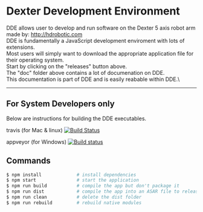 # Dexter Development Environment
DDE allows user to develop and run software on the Dexter 5 axis robot arm made by: http://hdrobotic.com \
DDE is fundamentally a JavaScript development enviroment with lots of extensions.\
Most users will simply want to download the appropriate application file for their operating system.\
Start by clicking on the "releases" button above.\
The "doc" folder above contains a lot of documenation on DDE.\
This documentation is part of DDE and is easily reabable within DDE.\
________________________________________________
## For System Developers only
Below are instructions for building the DDE executables.

travis (for Mac & linux) [![Build Status](https://travis-ci.org/cfry/dde.svg?branch=master)](https://travis-ci.org/cfry/dde)

appveyor (for Windows) [![Build status](https://ci.appveyor.com/api/projects/status/sv6eh2bu7qsem04y?svg=true)](https://ci.appveyor.com/project/cfry/dde)

## Commands
```bash
$ npm install             # install dependencies
$ npm start               # start the application
$ npm run build           # compile the app but don't package it
$ npm run dist            # compile the app into an ASAR file to release
$ npm run clean           # delete the dist folder
$ npm run rebuild         # rebuild native modules
```

